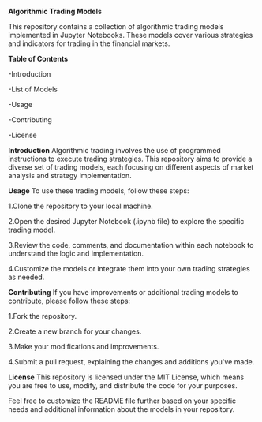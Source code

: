 **Algorithmic Trading Models**

This repository contains a collection of algorithmic trading models implemented in Jupyter Notebooks. These models cover various strategies and indicators for trading in the financial markets.

**Table of Contents**

-Introduction

-List of Models

-Usage

-Contributing

-License


**Introduction**
Algorithmic trading involves the use of programmed instructions to execute trading strategies. This repository aims to provide a diverse set of trading models, each focusing on different aspects of market analysis and strategy implementation.

**Usage**
To use these trading models, follow these steps:

1.Clone the repository to your local machine.

2.Open the desired Jupyter Notebook (.ipynb file) to explore the specific trading model.

3.Review the code, comments, and documentation within each notebook to understand the logic and implementation.

4.Customize the models or integrate them into your own trading strategies as needed.

**Contributing**
If you have improvements or additional trading models to contribute, please follow these steps:

1.Fork the repository.

2.Create a new branch for your changes.

3.Make your modifications and improvements.

4.Submit a pull request, explaining the changes and additions you've made.

**License**
This repository is licensed under the MIT License, which means you are free to use, modify, and distribute the code for your purposes.

Feel free to customize the README file further based on your specific needs and additional information about the models in your repository.
